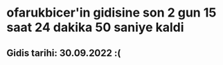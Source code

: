 # ofarukbicer'in gidisine son 2 gun 15 saat 24 dakika 50 saniye kaldi

## Gidis tarihi: 30.09.2022 :(